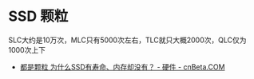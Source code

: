 # SSD 颗粒

SLC大约是10万次，MLC只有5000次左右，TLC就只大概2000次，QLC仅为1000次上下

- [都是颗粒 为什么SSD有寿命、内存却没有？ - 硬件 - cnBeta.COM](https://www.cnbeta.com/articles/tech/939857.htm)